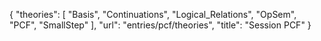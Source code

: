 {
    "theories": [
        "Basis",
        "Continuations",
        "Logical_Relations",
        "OpSem",
        "PCF",
        "SmallStep"
    ],
    "url": "entries/pcf/theories",
    "title": "Session PCF"
}